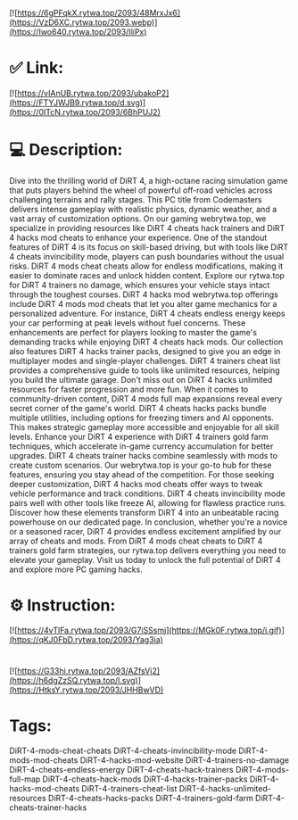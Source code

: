 [![https://6gPFqkX.rytwa.top/2093/48MrxJx6](https://VzD6XC.rytwa.top/2093.webp)](https://Iwo640.rytwa.top/2093/IliPx)
# ✅ Link:
[![https://vIAnUB.rytwa.top/2093/ubakoP2](https://FTYJWJB9.rytwa.top/d.svg)](https://0ITcN.rytwa.top/2093/6BhPUJ2)
# 💻 Description:
Dive into the thrilling world of DiRT 4, a high-octane racing simulation game that puts players behind the wheel of powerful off-road vehicles across challenging terrains and rally stages. This PC title from Codemasters delivers intense gameplay with realistic physics, dynamic weather, and a vast array of customization options. On our gaming webrytwa.top, we specialize in providing resources like DiRT 4 cheats hack trainers and DiRT 4 hacks mod cheats to enhance your experience.
One of the standout features of DiRT 4 is its focus on skill-based driving, but with tools like DiRT 4 cheats invincibility mode, players can push boundaries without the usual risks. DiRT 4 mods cheat cheats allow for endless modifications, making it easier to dominate races and unlock hidden content. Explore our rytwa.top for DiRT 4 trainers no damage, which ensures your vehicle stays intact through the toughest courses.
DiRT 4 hacks mod webrytwa.top offerings include DiRT 4 mods mod cheats that let you alter game mechanics for a personalized adventure. For instance, DiRT 4 cheats endless energy keeps your car performing at peak levels without fuel concerns. These enhancements are perfect for players looking to master the game's demanding tracks while enjoying DiRT 4 cheats hack mods.
Our collection also features DiRT 4 hacks trainer packs, designed to give you an edge in multiplayer modes and single-player challenges. DiRT 4 trainers cheat list provides a comprehensive guide to tools like unlimited resources, helping you build the ultimate garage. Don't miss out on DiRT 4 hacks unlimited resources for faster progression and more fun.
When it comes to community-driven content, DiRT 4 mods full map expansions reveal every secret corner of the game's world. DiRT 4 cheats hacks packs bundle multiple utilities, including options for freezing timers and AI opponents. This makes strategic gameplay more accessible and enjoyable for all skill levels.
Enhance your DiRT 4 experience with DiRT 4 trainers gold farm techniques, which accelerate in-game currency accumulation for better upgrades. DiRT 4 cheats trainer hacks combine seamlessly with mods to create custom scenarios. Our webrytwa.top is your go-to hub for these features, ensuring you stay ahead of the competition.
For those seeking deeper customization, DiRT 4 hacks mod cheats offer ways to tweak vehicle performance and track conditions. DiRT 4 cheats invincibility mode pairs well with other tools like freeze AI, allowing for flawless practice runs. Discover how these elements transform DiRT 4 into an unbeatable racing powerhouse on our dedicated page.
In conclusion, whether you're a novice or a seasoned racer, DiRT 4 provides endless excitement amplified by our array of cheats and mods. From DiRT 4 mods cheat cheats to DiRT 4 trainers gold farm strategies, our rytwa.top delivers everything you need to elevate your gameplay. Visit us today to unlock the full potential of DiRT 4 and explore more PC gaming hacks.

# ⚙️ Instruction:
[![https://4vTlFa.rytwa.top/2093/G7iSSsmj](https://MGk0F.rytwa.top/i.gif)](https://qKJ0FbD.rytwa.top/2093/Yag3ia)
#
[![https://G33hi.rytwa.top/2093/AZfsVj2](https://h6dgZzSQ.rytwa.top/l.svg)](https://HtksY.rytwa.top/2093/JHHBwVD)
# Tags:
DiRT-4-mods-cheat-cheats DiRT-4-cheats-invincibility-mode DiRT-4-mods-mod-cheats DiRT-4-hacks-mod-website DiRT-4-trainers-no-damage DiRT-4-cheats-endless-energy DiRT-4-cheats-hack-trainers DiRT-4-mods-full-map DiRT-4-cheats-hack-mods DiRT-4-hacks-trainer-packs DiRT-4-hacks-mod-cheats DiRT-4-trainers-cheat-list DiRT-4-hacks-unlimited-resources DiRT-4-cheats-hacks-packs DiRT-4-trainers-gold-farm DiRT-4-cheats-trainer-hacks





